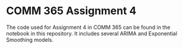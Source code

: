 # COMM 365 Assignment 4
The code used for Assignment 4 in COMM 365 can be found in the notebook in this repository. It includes several ARIMA and Exponential Smoothing models. 
